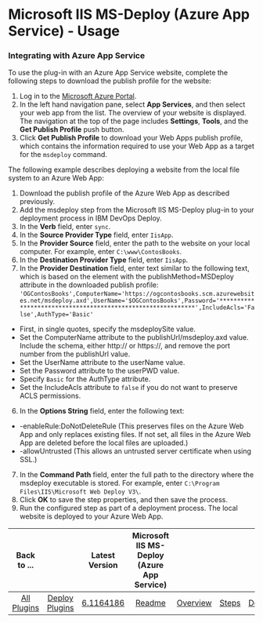 
# Microsoft IIS MS-Deploy (Azure App Service) - Usage


### Integrating with Azure App Service

To use the plug-in with an Azure App Service website, complete the following steps to download the publish profile for the website:

1. Log in to the [Microsoft Azure Portal](https://portal.azure.com/ "Microsoft Azure Portal").
2. In the left hand navigation pane, select **App Services**, and then select your web app from the list. The overview of your website is displayed. The navigation at the top of the page includes **Settings**, **Tools**, and the **Get Publish Profile** push button.
3. Click **Get Publish Profile** to download your Web Apps publish profile, which contains the information required to use your Web App as a target for the `msdeploy` command.

The following example describes deploying a website from the local file system to an Azure Web App:

1. Download the publish profile of the Azure Web App as described previously.
2. Add the msdeploy step from the Microsoft IIS MS-Deploy plug-in to your deployment process in IBM DevOps Deploy.
1. In the **Verb** field, enter `sync`.
2. In the **Source Provider Type** field, enter `IisApp`.
3. In the **Provider Source** field, enter the path to the website on your local computer. For example, enter `C:\www\ContosBooks`.
4. In the **Destination Provider Type** field, enter `IisApp`.
5. In the **Provider Destination** field, enter text similar to the following text, which is based on the <publishData><publishProfile> element with the publishMethod=MSDeploy attribute in the downloaded publish profile: `'OGContosBooks',ComputerName='https://ogcontosbooks.scm.azurewebsites.net/msdeploy.axd',UserName='$OGContosBooks',Password='************************************************************',IncludeAcls='False',AuthType='Basic'`
* First, in single quotes, specify the msdeploySite value.
* Set the ComputerName attribute to the publishUrl/msdeploy.axd value. Include the schema, either http:// or https://, and remove the port number from the publishUrl value.
* Set the UserName attribute to the userName value.
* Set the Password attribute to the userPWD value.
* Specify `Basic` for the AuthType attribute.
* Set the IncludeAcls attribute to `false` if you do not want to preserve ACLS permissions.
6. In the **Options String** field, enter the following text:
* -enableRule:DoNotDeleteRule (This preserves files on the Azure Web App and only replaces existing files. If not set, all files in the Azure Web App are deleted before the local files are uploaded.)
* -allowUntrusted (This allows an untrusted server certificate when using SSL.)
7. In the **Command Path** field, enter the full path to the directory where the msdeploy executable is stored. For example, enter `C:\Program Files\IIS\Microsoft Web Deploy V3\`.
3. Click **OK** to save the step properties, and then save the process.
4. Run the configured step as part of a deployment process. The local website is deployed to your Azure Web App.

|Back to ...||Latest Version|Microsoft IIS MS-Deploy (Azure App Service) ||||
| :---: | :---: | :---: | :---: | :---: | :---: | :---: |
|[All Plugins](../../index.md)|[Deploy Plugins](../README.md)|[6.1164186](https://raw.githubusercontent.com/UrbanCode/IBM-UCD-PLUGINS/main/files/IIS-MSDeploy/ucd-IIS-MSDeploy-6.1164186.zip)|[Readme](README.md)|[Overview](overview.md)|[Steps](steps.md)|[Downloads](downloads.md)|
